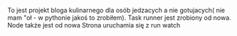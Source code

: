 To jest projekt bloga kulinarnego dla osób jedzacych a nie gotujacych( nie mam "oł - w pythonie jakoś to zrobiłem).
Task runner jest zrobiony od nowa. 
Node także jest od nowa
Strona uruchamia się z run watch
